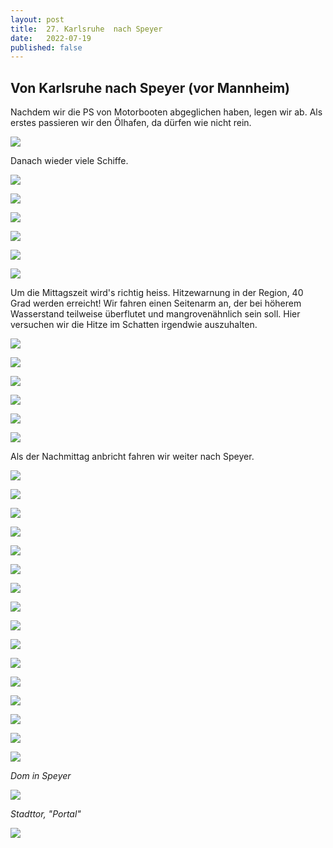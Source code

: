 ```yaml
---
layout: post
title:  27. Karlsruhe  nach Speyer
date:   2022-07-19
published: false
---
```


##  Von Karlsruhe  nach Speyer (vor Mannheim) ##

Nachdem wir die PS von Motorbooten abgeglichen haben, legen wir ab.
Als erstes passieren wir den Ölhafen, da dürfen wie nicht rein. 

![](/img/20220720__ms_res_mannheim_0.jpg)

Danach wieder viele Schiffe.

![](/img/20220720__ms_res_mannheim_1.jpg)

![](/img/20220720__ms_res_mannheim_2.jpg)

![](/img/20220720__ms_res_mannheim_3.jpg)

![](/img/20220720__ms_res_mannheim_4.jpg)

![](/img/20220720__ms_res_mannheim_5.jpg)

![](/img/20220720__ms_res_mannheim_6.jpg)

Um die Mittagszeit wird's richtig heiss. Hitzewarnung in der Region, 40 Grad werden erreicht!
Wir fahren einen Seitenarm an, der bei höherem Wasserstand teilweise überflutet und mangrovenähnlich sein soll.
Hier versuchen wir die Hitze im Schatten irgendwie auszuhalten.

![](/img/20220720__ms_res_mannheim_7.jpg)

![](/img/20220720__ms_res_mannheim_8.jpg)

![](/img/20220720__ms_res_mannheim_9.jpg)

![](/img/20220720__ms_res_mannheim_10.jpg)

![](/img/20220720__ms_res_mannheim_11.jpg)

![](/img/20220720__ms_res_mannheim_12.jpg)

Als der Nachmittag anbricht fahren wir weiter nach Speyer.

![](/img/20220720__ms_res_mannheim_13.jpg)

![](/img/20220720__ms_res_mannheim_14.jpg)

![](/img/20220720__ms_res_mannheim_15.jpg)

![](/img/20220720__ms_res_mannheim_16.jpg)

![](/img/20220720__ms_res_mannheim_17.jpg)

![](/img/20220720__ms_res_mannheim_18.jpg)

![](/img/20220720__ms_res_mannheim_19.jpg)

![](/img/20220720__ms_res_mannheim_20.jpg)

![](/img/20220720__ms_res_mannheim_21.jpg)

![](/img/20220720__ms_res_mannheim_22.jpg)

![](/img/20220720__ms_res_mannheim_23.jpg)

![](/img/20220720__ms_res_mannheim_24.jpg)

![](/img/20220720__ms_res_mannheim_25.jpg)

![](/img/20220720__ms_res_mannheim_26.jpg)

![](/img/20220720__ms_res_mannheim_27.jpg)

![](/img/20220720__ms_res_mannheim_28.jpg)

*Dom in Speyer*

![](/img/20220720__ms_res_mannheim_29.jpg)

*Stadttor, "Portal"*

![](/img/20220720__ms_res_mannheim_30.jpg)
